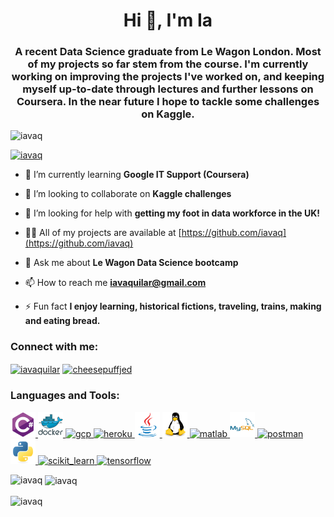 <h1 align="center">Hi 👋, I'm Ia</h1>
<h3 align="center">A recent Data Science graduate from Le Wagon London. Most of my projects so far stem from the course. I'm currently working on improving the projects I've worked on, and keeping myself up-to-date through lectures and further lessons on Coursera. In the near future I hope to tackle some challenges on Kaggle.</h3>

<p align="left"> <img src="https://komarev.com/ghpvc/?username=iavaq&label=Profile%20views&color=0e75b6&style=flat" alt="iavaq" /> </p>

<p align="left"> <a href="https://github.com/ryo-ma/github-profile-trophy"><img src="https://github-profile-trophy.vercel.app/?username=iavaq" alt="iavaq" /></a> </p>

- 🌱 I’m currently learning **Google IT Support (Coursera)**

- 👯 I’m looking to collaborate on **Kaggle challenges**

- 🤝 I’m looking for help with **getting my foot in data workforce in the UK!**

- 👨‍💻 All of my projects are available at [https://github.com/iavaq](https://github.com/iavaq)

- 💬 Ask me about **Le Wagon Data Science bootcamp**

- 📫 How to reach me **iavaquilar@gmail.com**

- ⚡ Fun fact **I enjoy learning, historical fictions, traveling, trains, making and eating bread.**

<h3 align="left">Connect with me:</h3>
<p align="left">
<a href="https://linkedin.com/in/iavaquilar" target="blank"><img align="center" src="https://raw.githubusercontent.com/rahuldkjain/github-profile-readme-generator/master/src/images/icons/Social/linked-in-alt.svg" alt="iavaquilar" height="30" width="40" /></a>
<a href="https://discord.gg/cheesepuffjed" target="blank"><img align="center" src="https://raw.githubusercontent.com/rahuldkjain/github-profile-readme-generator/master/src/images/icons/Social/discord.svg" alt="cheesepuffjed" height="30" width="40" /></a>
</p>

<h3 align="left">Languages and Tools:</h3>
<p align="left"> <a href="https://www.w3schools.com/cs/" target="_blank"> <img src="https://raw.githubusercontent.com/devicons/devicon/master/icons/csharp/csharp-original.svg" alt="csharp" width="40" height="40"/> </a> <a href="https://www.docker.com/" target="_blank"> <img src="https://raw.githubusercontent.com/devicons/devicon/master/icons/docker/docker-original-wordmark.svg" alt="docker" width="40" height="40"/> </a> <a href="https://cloud.google.com" target="_blank"> <img src="https://www.vectorlogo.zone/logos/google_cloud/google_cloud-icon.svg" alt="gcp" width="40" height="40"/> </a> <a href="https://heroku.com" target="_blank"> <img src="https://www.vectorlogo.zone/logos/heroku/heroku-icon.svg" alt="heroku" width="40" height="40"/> </a> <a href="https://www.java.com" target="_blank"> <img src="https://raw.githubusercontent.com/devicons/devicon/master/icons/java/java-original.svg" alt="java" width="40" height="40"/> </a> <a href="https://www.linux.org/" target="_blank"> <img src="https://raw.githubusercontent.com/devicons/devicon/master/icons/linux/linux-original.svg" alt="linux" width="40" height="40"/> </a> <a href="https://www.mathworks.com/" target="_blank"> <img src="https://upload.wikimedia.org/wikipedia/commons/2/21/Matlab_Logo.png" alt="matlab" width="40" height="40"/> </a> <a href="https://www.mysql.com/" target="_blank"> <img src="https://raw.githubusercontent.com/devicons/devicon/master/icons/mysql/mysql-original-wordmark.svg" alt="mysql" width="40" height="40"/> </a> <a href="https://postman.com" target="_blank"> <img src="https://www.vectorlogo.zone/logos/getpostman/getpostman-icon.svg" alt="postman" width="40" height="40"/> </a> <a href="https://www.python.org" target="_blank"> <img src="https://raw.githubusercontent.com/devicons/devicon/master/icons/python/python-original.svg" alt="python" width="40" height="40"/> </a> <a href="https://scikit-learn.org/" target="_blank"> <img src="https://upload.wikimedia.org/wikipedia/commons/0/05/Scikit_learn_logo_small.svg" alt="scikit_learn" width="40" height="40"/> </a> <a href="https://www.tensorflow.org" target="_blank"> <img src="https://www.vectorlogo.zone/logos/tensorflow/tensorflow-icon.svg" alt="tensorflow" width="40" height="40"/> </a> </p>

<p><img align="left" src="https://github-readme-stats.vercel.app/api/top-langs?username=iavaq&show_icons=true&locale=en&layout=compact" alt="iavaq" /></p>

<p>&nbsp;<img align="center" src="https://github-readme-stats.vercel.app/api?username=iavaq&show_icons=true&locale=en" alt="iavaq" /></p>

<p><img align="center" src="https://github-readme-streak-stats.herokuapp.com/?user=iavaq&" alt="iavaq" /></p>

